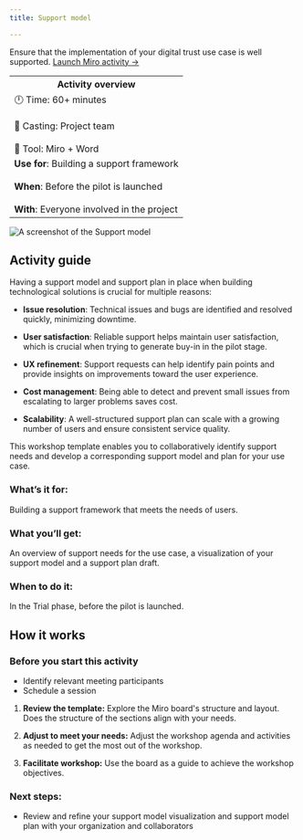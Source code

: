 ```yaml
---
title: Support model

---
```


Ensure that the implementation of your digital trust use case is well supported.
[Launch Miro activity →](https://miro.com/app/board/uXjVKxvQLoU=)

<table>
	<tr>
    <th>Activity overview</th>
  </tr>
	<tr>
		<td>
            		🕛 Time: 60+ minutes <br></br>
			🙌 Casting: Project team <br></br>
			🔨 Tool: Miro + Word
		</td>
	</tr>
	<tr> 
		<td>
				<b>Use for</b>:  Building a support framework <br></br>
				<b>When</b>: Before the pilot is launched <br></br>
				<b>With</b>: Everyone involved in the project
		</td>
	</tr>

</table>

![A screenshot of the Support model](/img/deliverymanual/support-model.png "A screenshot of the Support model")

## Activity guide
Having a support model and support plan in place when building technological solutions is crucial for multiple reasons:

*   **Issue resolution**: Technical issues and bugs are identified and resolved quickly, minimizing downtime.
    
*   **User satisfaction**: Reliable support helps maintain user satisfaction, which is crucial when trying to generate buy-in in the pilot stage.
    
*   **UX refinement**: Support requests can help identify pain points and provide insights on improvements toward the user experience.
    
*   **Cost management**: Being able to detect and prevent small issues from escalating to larger problems saves cost.
    
*   **Scalability**: A well-structured support plan can scale with a growing number of users and ensure consistent service quality.

This workshop template enables you to collaboratively identify support needs and develop a corresponding support model and plan for your use case.

### What’s it for:
Building a support framework that meets the needs of users.

### What you’ll get:
An overview of support needs for the use case, a visualization of your support model and a support plan draft.

### When to do it:
In the Trial phase, before the pilot is launched. 

## How it works

### Before you start this activity
-   Identify relevant meeting participants
-   Schedule a session

1.  **Review the template:** 
Explore the Miro board's structure and layout. Does the structure of the sections align with your needs.

2.  **Adjust to meet your needs:** 
Adjust the workshop agenda and activities as needed to get the most out of the workshop.

3.  **Facilitate workshop:** 
Use the board as a guide to achieve the workshop objectives.
    
### Next steps:
-   Review and refine your support model visualization and support model plan with your organization and collaborators
<!-- -   Explore additional activities and templates in the [Trial phase **INTERNAL LINK**](...) -->
